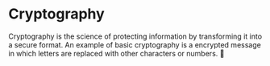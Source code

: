 # Cryptography

Cryptography is the science of protecting information by transforming it into a secure format. An example of basic cryptography is a encrypted message in which letters are replaced with other characters or numbers. 🧠